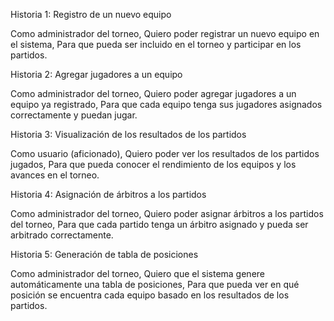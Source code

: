 
Historia 1: Registro de un nuevo equipo

Como administrador del torneo,
Quiero poder registrar un nuevo equipo en el sistema,
Para que pueda ser incluido en el torneo y participar en los partidos.

Historia 2: Agregar jugadores a un equipo

Como administrador del torneo,
Quiero poder agregar jugadores a un equipo ya registrado,
Para que cada equipo tenga sus jugadores asignados correctamente y puedan jugar.

Historia 3: Visualización de los resultados de los partidos

Como usuario (aficionado),
Quiero poder ver los resultados de los partidos jugados,
Para que pueda conocer el rendimiento de los equipos y los avances en el torneo.

Historia 4: Asignación de árbitros a los partidos

Como administrador del torneo,
Quiero poder asignar árbitros a los partidos del torneo,
Para que cada partido tenga un árbitro asignado y pueda ser arbitrado correctamente.

Historia 5: Generación de tabla de posiciones

Como administrador del torneo,
Quiero que el sistema genere automáticamente una tabla de posiciones,
Para que pueda ver en qué posición se encuentra cada equipo basado en los resultados de los partidos.


